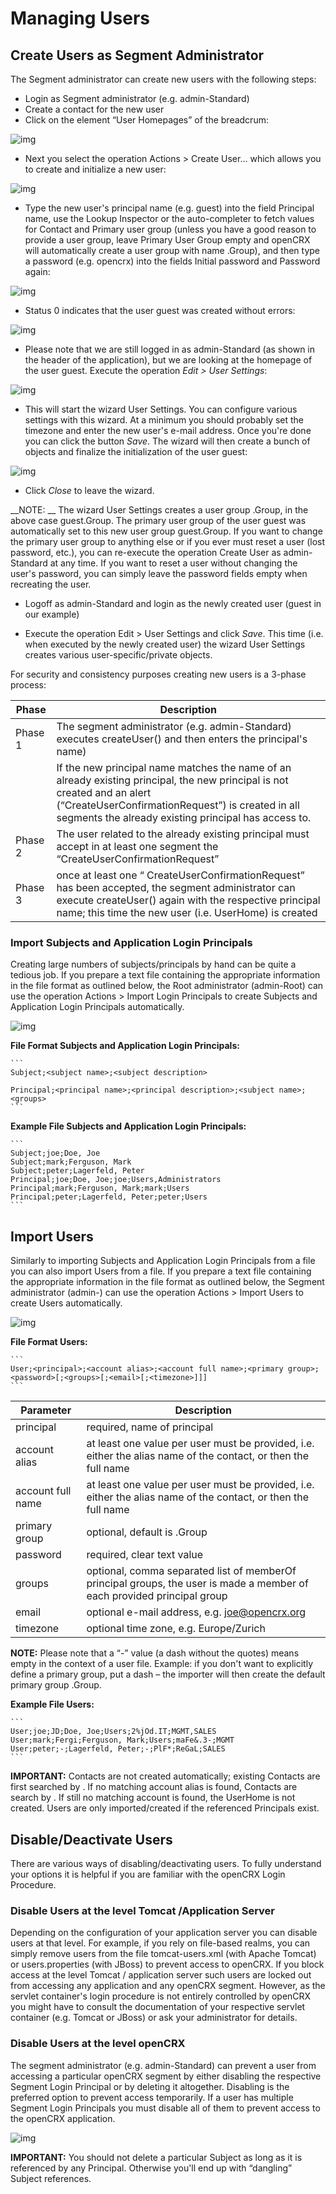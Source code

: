 # Managing Users #

## Create Users as Segment Administrator ##
The Segment administrator can create new users with the following steps:

* Login as Segment administrator (e.g. admin-Standard)
* Create a contact for the new user
* Click on the element “User Homepages” of the breadcrum:

![img](42/Admin/files/ManagingUsers/pic010.png)

* Next you select the operation Actions > Create User... which allows you to create and initialize a new user:

![img](42/Admin/files/ManagingUsers/pic020.png)

* Type the new user's principal name (e.g. guest) into the field Principal name, use the Lookup Inspector or the auto-completer to fetch values for Contact and Primary user group (unless you have a good reason to provide a user group, leave Primary User Group empty and openCRX will automatically create a user group with name <principal name>.Group), and then type a password (e.g. opencrx) into the fields Initial password and Password again:

![img](42/Admin/files/ManagingUsers/pic030.png)

* Status 0 indicates that the user guest was created without errors:

![img](42/Admin/files/ManagingUsers/pic040.png)

* Please note that we are still logged in as admin-Standard (as shown in the header of the application), but we are looking at the homepage of the user guest. Execute the operation _Edit > User Settings_:

![img](42/Admin/files/ManagingUsers/pic050.png)

* This will start the wizard User Settings. You can configure various settings with this wizard. At a minimum you should probably set the timezone and enter the new user's e-mail address. Once you're done you can click the button _Save_. The wizard will then create a bunch of objects and finalize the initialization of the user guest:

![img](42/Admin/files/ManagingUsers/pic060.png)

* Click _Close_ to leave the wizard.

__NOTE: __ The wizard User Settings creates a user group <username>.Group, in the above case guest.Group. The primary user group of the user guest was automatically set to this new user group guest.Group. If you want to change the primary user group to anything else or if you ever must reset a user (lost password, etc.), you can re-execute the operation Create User as admin-Standard at any time. If you want to reset a user without changing the user's password, you can simply leave the password fields empty when recreating the user.

* Logoff as admin-Standard and login as the newly created user (guest in our example)

* Execute the operation Edit > User Settings and click _Save_. This time (i.e. when executed by the newly created user) the wizard User Settings creates various user-specific/private objects.

For security and consistency purposes creating new users is a 3-phase process:

Phase   | Description
--------|-----------------------
Phase 1 | The segment administrator (e.g. admin-Standard) executes createUser() and then enters the principal's name)
        | If the new principal name matches the name of an already existing principal, the new principal is not created and an alert (“CreateUserConfirmationRequest”) is created in all segments the already existing principal has access to.
Phase 2 | The user related to the already existing principal must accept in at least one segment the “CreateUserConfirmationRequest”
Phase 3 | once at least one “ CreateUserConfirmationRequest” has been accepted, the segment administrator can execute createUser() again with the respective principal name; this time the new user (i.e. UserHome) is created

### Import Subjects and Application Login Principals ###
Creating large numbers of subjects/principals by hand can be quite a tedious job. If you prepare a text file containing the appropriate information in the file format as outlined below, the Root administrator (admin-Root) can use the operation Actions > Import Login Principals to create Subjects and Application Login Principals automatically.

![img](42/Admin/files/ManagingUsers/pic070.png)

__File Format Subjects and Application Login Principals:__

	```
	Subject;<subject name>;<subject description>
	
	Principal;<principal name>;<principal description>;<subject name>;<groups>
	```

__Example File Subjects and Application Login Principals:__

	```
	Subject;joe;Doe, Joe
	Subject;mark;Ferguson, Mark
	Subject;peter;Lagerfeld, Peter
	Principal;joe;Doe, Joe;joe;Users,Administrators
	Principal;mark;Ferguson, Mark;mark;Users
	Principal;peter;Lagerfeld, Peter;peter;Users
	```

## Import Users ##
Similarly to importing Subjects and Application Login Principals from a file you can also import Users from a file. If you prepare a text file containing the appropriate information in the file format as outlined below, the Segment administrator (admin-<SegmentName>) can use the operation Actions > Import Users to create Users automatically.

![img](42/Admin/files/ManagingUsers/pic080.png)

__File Format Users:__

	```
	User;<principal>;<account alias>;<account full name>;<primary group>;<password>[;<groups>[;<email>[;<timezone>]]]
	```

Parameter         | Description
------------------|-----------------------
principal         | required, name of principal
account alias     | at least one value per user must be provided, i.e. either the alias name of the contact, or then the full name
account full name | at least one value per user must be provided, i.e. either the alias name of the contact, or then the full name
primary group     | optional, default is <principal>.Group
password          | required, clear text value
groups            | optional, comma separated list of memberOf principal groups, the user is made a member of each provided principal group
email             | optional e-mail address, e.g. joe@opencrx.org
timezone          | optional time zone, e.g. Europe/Zurich

__NOTE:__ Please note that a “-” value (a dash without the quotes) means empty in the context of a user file. Example: if you don't want to explicitly define a primary group, put a dash – the importer will then create the default primary group <principal>.Group.

__Example File Users:__

	```
	User;joe;JD;Doe, Joe;Users;2%jOd.IT;MGMT,SALES
	User;mark;Fergi;Ferguson, Mark;Users;maFe&.3-;MGMT
	User;peter;-;Lagerfeld, Peter;-;PlF*;ReGaL;SALES
	```

__IMPORTANT:__ Contacts are not created automatically; existing Contacts are first searched by <account alias>. If no matching account alias is found, Contacts are search by <account full name>. If still no matching account is found, the UserHome is not created. Users are only imported/created if the referenced Principals exist.

## Disable/Deactivate Users ##
There are various ways of disabling/deactivating users. To fully understand your options it is helpful if you are familiar with the openCRX Login Procedure.

### Disable Users at the level Tomcat /Application Server ###
Depending on the configuration of your application server you can disable users at that level. For example, if you rely on file-based realms, you can simply remove users from the file tomcat-users.xml (with Apache Tomcat) or users.properties (with JBoss) to prevent access to openCRX. If you block access at the level Tomcat / application server such users are locked out from accessing any application and any openCRX segment. However, as the servlet container's login procedure is not entirely controlled by openCRX you might have to consult the documentation of your respective servlet container (e.g. Tomcat or JBoss) or ask your administrator for details.

### Disable Users at the level openCRX ###
The segment administrator (e.g. admin-Standard) can prevent a user from accessing a particular openCRX segment by either disabling the respective Segment Login Principal or by deleting it altogether. Disabling is the preferred option to prevent access temporarily. If a user has multiple Segment Login Principals you must disable all of them to prevent access to the openCRX application.

![img](42/Admin/files/ManagingUsers/pic090.png)

__IMPORTANT:__ You should not delete a particular Subject as long as it is referenced by any Principal. Otherwise you'll end up with “dangling” Subject references.
